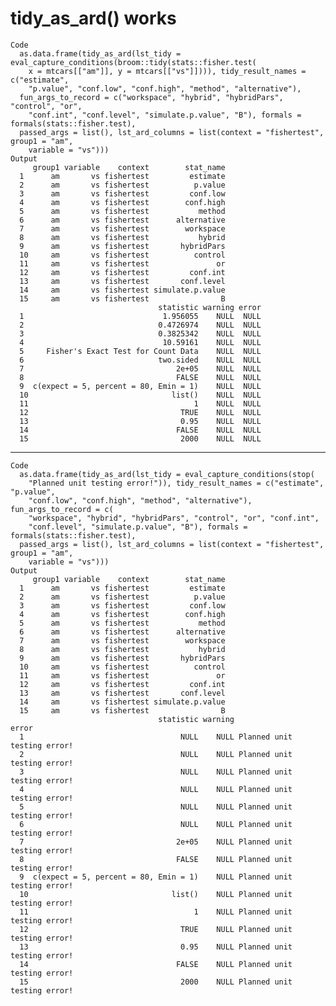 # tidy_as_ard() works

    Code
      as.data.frame(tidy_as_ard(lst_tidy = eval_capture_conditions(broom::tidy(stats::fisher.test(
        x = mtcars[["am"]], y = mtcars[["vs"]]))), tidy_result_names = c("estimate",
        "p.value", "conf.low", "conf.high", "method", "alternative"),
      fun_args_to_record = c("workspace", "hybrid", "hybridPars", "control", "or",
        "conf.int", "conf.level", "simulate.p.value", "B"), formals = formals(stats::fisher.test),
      passed_args = list(), lst_ard_columns = list(context = "fishertest", group1 = "am",
        variable = "vs")))
    Output
         group1 variable    context        stat_name
      1      am       vs fishertest         estimate
      2      am       vs fishertest          p.value
      3      am       vs fishertest         conf.low
      4      am       vs fishertest        conf.high
      5      am       vs fishertest           method
      6      am       vs fishertest      alternative
      7      am       vs fishertest        workspace
      8      am       vs fishertest           hybrid
      9      am       vs fishertest       hybridPars
      10     am       vs fishertest          control
      11     am       vs fishertest               or
      12     am       vs fishertest         conf.int
      13     am       vs fishertest       conf.level
      14     am       vs fishertest simulate.p.value
      15     am       vs fishertest                B
                                     statistic warning error
      1                               1.956055    NULL  NULL
      2                              0.4726974    NULL  NULL
      3                              0.3825342    NULL  NULL
      4                               10.59161    NULL  NULL
      5     Fisher's Exact Test for Count Data    NULL  NULL
      6                              two.sided    NULL  NULL
      7                                  2e+05    NULL  NULL
      8                                  FALSE    NULL  NULL
      9  c(expect = 5, percent = 80, Emin = 1)    NULL  NULL
      10                                list()    NULL  NULL
      11                                     1    NULL  NULL
      12                                  TRUE    NULL  NULL
      13                                  0.95    NULL  NULL
      14                                 FALSE    NULL  NULL
      15                                  2000    NULL  NULL

---

    Code
      as.data.frame(tidy_as_ard(lst_tidy = eval_capture_conditions(stop(
        "Planned unit testing error!")), tidy_result_names = c("estimate", "p.value",
        "conf.low", "conf.high", "method", "alternative"), fun_args_to_record = c(
        "workspace", "hybrid", "hybridPars", "control", "or", "conf.int",
        "conf.level", "simulate.p.value", "B"), formals = formals(stats::fisher.test),
      passed_args = list(), lst_ard_columns = list(context = "fishertest", group1 = "am",
        variable = "vs")))
    Output
         group1 variable    context        stat_name
      1      am       vs fishertest         estimate
      2      am       vs fishertest          p.value
      3      am       vs fishertest         conf.low
      4      am       vs fishertest        conf.high
      5      am       vs fishertest           method
      6      am       vs fishertest      alternative
      7      am       vs fishertest        workspace
      8      am       vs fishertest           hybrid
      9      am       vs fishertest       hybridPars
      10     am       vs fishertest          control
      11     am       vs fishertest               or
      12     am       vs fishertest         conf.int
      13     am       vs fishertest       conf.level
      14     am       vs fishertest simulate.p.value
      15     am       vs fishertest                B
                                     statistic warning                       error
      1                                   NULL    NULL Planned unit testing error!
      2                                   NULL    NULL Planned unit testing error!
      3                                   NULL    NULL Planned unit testing error!
      4                                   NULL    NULL Planned unit testing error!
      5                                   NULL    NULL Planned unit testing error!
      6                                   NULL    NULL Planned unit testing error!
      7                                  2e+05    NULL Planned unit testing error!
      8                                  FALSE    NULL Planned unit testing error!
      9  c(expect = 5, percent = 80, Emin = 1)    NULL Planned unit testing error!
      10                                list()    NULL Planned unit testing error!
      11                                     1    NULL Planned unit testing error!
      12                                  TRUE    NULL Planned unit testing error!
      13                                  0.95    NULL Planned unit testing error!
      14                                 FALSE    NULL Planned unit testing error!
      15                                  2000    NULL Planned unit testing error!

